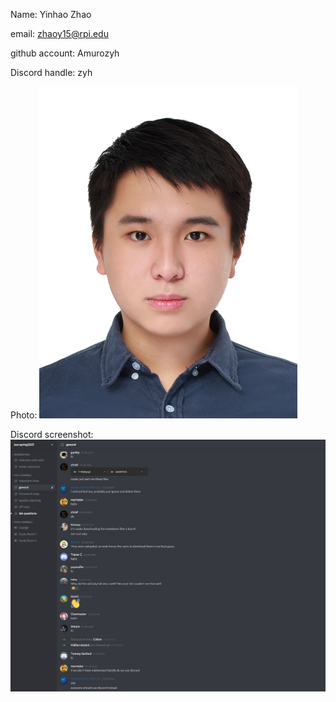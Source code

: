 Name: Yinhao Zhao

email: zhaoy15@rpi.edu

github account: Amurozyh

Discord handle: zyh

Photo: ![photo](https://github.com/Amurozyh/image/blob/main/photo.jpg)

Discord screenshot: ![discord](https://github.com/Amurozyh/image/blob/main/1612237560(1).png)
